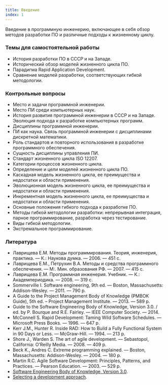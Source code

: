```yaml
---
title: Введение
index: 1
---
```


Введение в программную инженерию, включающее в себя обзор методов разработки ПО и
различные подходы к жизненному циклу.

<!--list-->

### Темы для самостоятельной работы

  * История разработки ПО в СССР и на Западе.
  * Исторический обзор моделей жизненного цикла ПО.
  * Парадигма Rapid Application Development.
  * Сравнение моделей разработки, соответствующих гибкой методологии.

### Контрольные вопросы

  * Место и задачи программной инженерии.
  * Место ПИ среди компьютерных наук.
  * История развития программной инженерии в СССР и на Западе. Эволюция подхода к разработке компьютерных программ.
  * Дисциплины программной инженерии.
  * ПИ как наука. Связь программной инженерии с дисциплинами дискретной математики.
  * Роль стандартов и повторного использования в разработке программного обеспечения.
  * Сущность дисциплины управления ПИ.
  * Стандарт жизненного цикла ISO 12207.
  * Категории процессов жизненного цикла.
  * Определение и цели моделей жизненного цикла ПО.
  * Каскадная модель жизненного цикла, ее преимущества и недостатки и области применения.
  * Эволюционная модель жизненного цикла, ее преимущества и недостатки и области применения.
  * Инкрементная модель жизненного цикла, ее преимущества и недостатки и области применения.
  * Основные положения гибкого подхода к разработке ПО.
  * Методы гибкой методологии разработки: непрерывная интеграция, парное программирование, разработка через тестирование.
  * Виды гибкой методологии.
  * Экстремальное программирование.

### Литература

  * Лаврищева Е.М. Методы программирования. Теория, инженерия, практика. — К.: Наукова думка. — 2006. — 451 с.
  * Лаврищева Е.М., Петрухин В.А. Методы и средства программного обеспечения. — М:. Мин. образования РФ. — 2007. — 415 с.
  * Лаврищева Е.М. Программная инженерия. Учебник. — К.: Академпериодика. — 2008. — 319 с.
  * Sommerville I. Software engineering, 9th ed. — Boston, Massachusetts: Addison-Wesley. — 2011. — 790 p.
  * A Guide to the Project Management Body of Knowledge (PMBOK Guide), 5th ed. – Project Management Institute. — 2013. — 589 p.
  * Guide to the Software Engineering Body of Knowledge, Version 3.0. / ed. by P. Bourque and R.E. Fairley. — 
    IEEE Computer Society. — 2014.
  * McConnell S. Rapid Development: Taming Wild Software Schedules. — Microsoft Press Books. — 1996. — 647 p.
  * Kerr J.M., Hunter R. Inside RAD: How to Build a Fully Functional System in 90 Days or Less. — McGraw-Hill. — 1994. — 213 p.
  * Shore J., Warden S. The art of agile development. — Sebastopol, California: O’Reilly Media. — 2008. — 409 p.
  * Beck K., Andres C. Extreme programming explained. — Boston, Massachusetts: Addison-Wesley. — 2004. — 180 p.
  * Martin R.C. Agile Software Development: Principles, Patterns, and Practices. — Pearson Education. — 2003. — 529 p.
  * [Software Engineering Body of Knowledge, Version 3.0][1].
  * [Selecting a development approach][2].

[1]: http://www.computer.org/web/swebok/v3
[2]: https://www.cms.gov/Research-Statistics-Data-and-Systems/CMS-Information-Technology/XLC/Downloads/SelectingDevelopmentApproach.pdf

